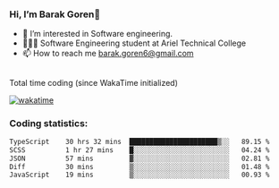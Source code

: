 ###  Hi, I’m Barak Goren👋
- 👀 I’m interested in Software engineering.
- 👨🏼‍🎓 Software Engineering student at Ariel Technical College
- 📫 How to reach me barak.goren6@gmail.com
##
Total time coding (since WakaTime initialized)

[![wakatime](https://wakatime.com/badge/user/5cc5ec80-a806-4ca2-a704-db29274e48cd.svg)](https://wakatime.com/@5cc5ec80-a806-4ca2-a704-db29274e48cd)

   
### Coding statistics:

<!--START_SECTION:waka-->

```txt
TypeScript    30 hrs 32 mins  ██████████████████████▒░░   89.15 %
SCSS          1 hr 27 mins    █░░░░░░░░░░░░░░░░░░░░░░░░   04.24 %
JSON          57 mins         ▓░░░░░░░░░░░░░░░░░░░░░░░░   02.81 %
Diff          30 mins         ▒░░░░░░░░░░░░░░░░░░░░░░░░   01.48 %
JavaScript    19 mins         ▒░░░░░░░░░░░░░░░░░░░░░░░░   00.93 %
```

<!--END_SECTION:waka-->

<!---
barakgoren/barakgoren is a ✨ special ✨ repository because its `README.md` (this file) appears on your GitHub profile.
You can click the Preview link to take a look at your changes.
--->

